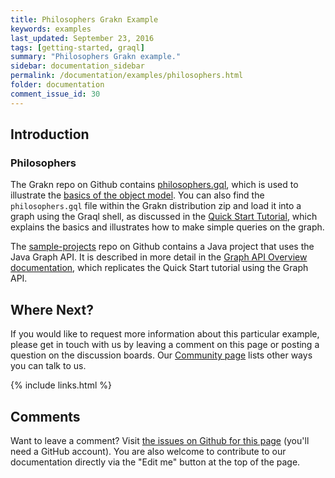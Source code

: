 ```yaml
---
title: Philosophers Grakn Example
keywords: examples
last_updated: September 23, 2016
tags: [getting-started, graql]
summary: "Philosophers Grakn example."
sidebar: documentation_sidebar
permalink: /documentation/examples/philosophers.html
folder: documentation
comment_issue_id: 30
---
```



## Introduction

### Philosophers

The Grakn repo on Github contains [philosophers.gql](https://github.com/graknlabs/grakn/blob/master/grakn-dist/src/examples/philosophers.gql), which is used to illustrate the [basics of the object model](../the-basics/grakn-basics.html). You can also find the `philosophers.gql` file within the Grakn distribution zip and load it into a graph using the Graql shell, as discussed in the [Quick Start Tutorial](../the-basics/quickstart-tutorial.html), which explains the basics and illustrates how to make simple queries on the graph.

The [sample-projects](https://github.com/graknlabs/sample-projects) repo on Github contains a Java project that uses the Java Graph API. It is described in more detail in the [Graph API Overview documentation](../core-api/overview.html), which replicates the Quick Start tutorial using the Graph API. 

## Where Next?

If you would like to request more information about this particular example, please get in touch with us by leaving a comment on this page or posting a question on the discussion boards.  Our [Community page](https://grakn.ai/community.html) lists other ways you can talk to us.


{% include links.html %}

## Comments
Want to leave a comment? Visit <a href="https://github.com/graknlabs/docs/issues/30" target="_blank">the issues on Github for this page</a> (you'll need a GitHub account). You are also welcome to contribute to our documentation directly via the "Edit me" button at the top of the page.

